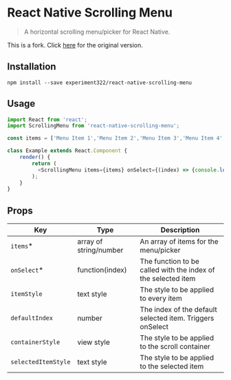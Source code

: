 # React Native Scrolling Menu
> A horizontal scrolling menu/picker for React Native.

This is a fork. Click [here](https://github.com/ccm-innovation/react-native-scrolling-menu) for the original version.

## Installation
`npm install --save experiment322/react-native-scrolling-menu`

## Usage
```JavaScript
import React from 'react';
import ScrollingMenu from 'react-native-scrolling-menu';

const items = ['Menu Item 1','Menu Item 2','Menu Item 3','Menu Item 4','Menu Item 5'];

class Example extends React.Component {
    render() {
        return (
          <ScrollingMenu items={items} onSelect={(index) => {console.log(items[index]);}}/>
        );
    } 
}
```

## Props
|Key |Type |Description |
|--- |--- |--- |
|`items`*|array of string/number|An array of items for the menu/picker|
|`onSelect`*|function(index)|The function to be called with the index of the selected item|
|`itemStyle`|text style|The style to be applied to every item|
|`defaultIndex`|number|The index of the default selected item. Triggers onSelect|
|`containerStyle`|view style|The style to be applied to the scroll container|
|`selectedItemStyle`|text style|The style to be applied to the selected item|
